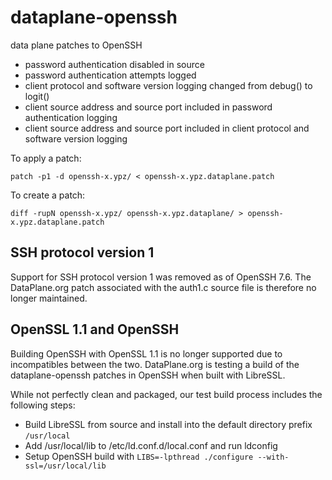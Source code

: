 # dataplane-openssh
data plane patches to OpenSSH

+ password authentication disabled in source
+ password authentication attempts logged
+ client protocol and software version logging changed from debug() to logit()
+ client source address and source port included in password authentication logging
+ client source address and source port included in client protocol and software version logging

To apply a patch:

```
patch -p1 -d openssh-x.ypz/ < openssh-x.ypz.dataplane.patch
```

To create a patch:

```
diff -rupN openssh-x.ypz/ openssh-x.ypz.dataplane/ > openssh-x.ypz.dataplane.patch
```

## SSH protocol version 1

Support for SSH protocol version 1 was removed as of OpenSSH 7.6.  The
DataPlane.org patch associated with the auth1.c source file is therefore
no longer maintained.

## OpenSSL 1.1 and OpenSSH

Building OpenSSH with OpenSSL 1.1 is no longer supported due to
incompatibles between the two.  DataPlane.org is testing a build of the
dataplane-openssh patches in OpenSSH when built with LibreSSL.

While not perfectly clean and packaged, our test build process includes
the following steps:

* Build LibreSSL from source and install into the default directory prefix ```/usr/local```
* Add /usr/local/lib to /etc/ld.conf.d/local.conf and run ldconfig
* Setup OpenSSH build with ```LIBS=-lpthread ./configure --with-ssl=/usr/local/lib```
